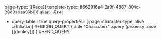 page-type:: [[Race]]
template-type:: ((662916a4-2a9f-4887-804c-28c3abaa56b6))
alias:: Æsel

- query-table:: true
  query-properties:: [:page :character-type :alive :affiliation]
  #+BEGIN_QUERY
  {
  :title "Characters"
  :query (property :race [[donkey]])
  }
  #+END_QUERY